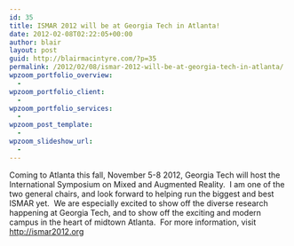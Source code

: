 ```yaml
---
id: 35
title: ISMAR 2012 will be at Georgia Tech in Atlanta!
date: 2012-02-08T02:22:05+00:00
author: blair
layout: post
guid: http://blairmacintyre.com/?p=35
permalink: /2012/02/08/ismar-2012-will-be-at-georgia-tech-in-atlanta/
wpzoom_portfolio_overview:
  - 
wpzoom_portfolio_client:
  - 
wpzoom_portfolio_services:
  - 
wpzoom_post_template:
  - 
wpzoom_slideshow_url:
  - 
---
```

Coming to Atlanta this fall, November 5-8 2012, Georgia Tech will host the International Symposium on Mixed and Augmented Reality.  I am one of the two general chairs, and look forward to helping run the biggest and best ISMAR yet.  We are especially excited to show off the diverse research happening at Georgia Tech, and to show off the exciting and modern campus in the heart of midtown Atlanta.  For more information, visit http://ismar2012.org